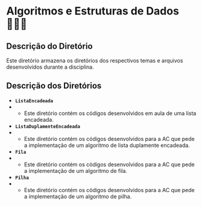 # Algoritmos e Estruturas de Dados 👨🏻‍🎓

## Descrição do Diretório

Este diretório armazena os diretórios dos respectivos temas e arquivos desenvolvidos durante a disciplina.

## Descrição dos Diretórios

- **`ListaEncadeada`**
- - Este diretório contém os códigos desenvolvidos em aula de uma lista encadeada.
- **`ListaDuplamenteEncadeada`**
- - Este diretório contém os códigos desenvolvidos para a AC que pede a implementação de um algoritmo de lista duplamente encadeada.
- **`Fila`**
- - Este diretório contém os códigos desenvolvidos para a AC que pede a implementação de um algoritmo de fila.
- **`Pilha`**
- - Este diretório contém os códigos desenvolvidos para a AC que pede a implementação de um algoritmo de pilha.
